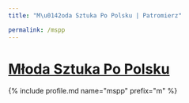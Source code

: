 ```yaml
---
title: "M\u0142oda Sztuka Po Polsku | Patromierz"

permalink: /mspp
---
```


# [Młoda Sztuka Po Polsku](https://patronite.pl/mspp)

{% include profile.md name="mspp" prefix="m" %}
